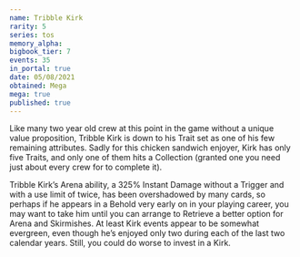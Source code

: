 ```yaml
---
name: Tribble Kirk
rarity: 5
series: tos
memory_alpha:
bigbook_tier: 7
events: 35
in_portal: true
date: 05/08/2021
obtained: Mega
mega: true
published: true
---
```


Like many two year old crew at this point in the game without a unique value proposition, Tribble Kirk is down to his Trait set as one of his few remaining attributes. Sadly for this chicken sandwich enjoyer, Kirk has only five Traits, and only one of them hits a Collection (granted one you need just about every crew for to complete it).  

Tribble Kirk’s Arena ability, a 325% Instant Damage without a Trigger and with a use limit of twice, has been overshadowed by many cards, so perhaps if he appears in a Behold very early on in your playing career, you may want to take him until you can arrange to Retrieve a better option for Arena and Skirmishes.  At least Kirk events appear to be somewhat evergreen, even though he’s enjoyed only two during each of the last two calendar years. Still, you could do worse to invest in a Kirk.

